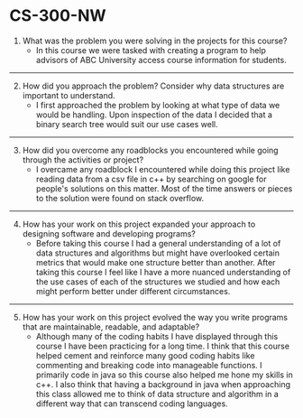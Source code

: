 # CS-300-NW

1. What was the problem you were solving in the projects for this course?
  	- In this course we were tasked with creating a program to help advisors of ABC University access course information for students. 

------------------------------------------------------------------------------------------------------------------------------------------------------------------------------------------------------------------------------------------

2. How did you approach the problem? Consider why data structures are important to understand.
  	- I first approached the problem by looking at what type of data we would be handling. Upon inspection of  the data I decided that a binary search tree would suit our use cases well. 

------------------------------------------------------------------------------------------------------------------------------------------------------------------------------------------------------------------------------------------

3. How did you overcome any roadblocks you encountered while going through the activities or project?
  	- I overcame any roadblock I encountered while doing this project like reading data from a csv file in c++ by searching on google for people's solutions on this matter. Most of the time answers or pieces to the solution were found on stack overflow.

------------------------------------------------------------------------------------------------------------------------------------------------------------------------------------------------------------------------------------------

4. How has your work on this project expanded your approach to designing software and developing programs?
  	- Before taking this course I had a general understanding of a lot of data structures and algorithms but might have overlooked certain metrics that would make one structure better than another. After taking this course I feel like I have a more nuanced understanding of the use cases of each of the structures we studied and how each might perform better under different circumstances. 

------------------------------------------------------------------------------------------------------------------------------------------------------------------------------------------------------------------------------------------

5. How has your work on this project evolved the way you write programs that are maintainable, readable, and adaptable?
  	- Although many of the coding habits I have displayed through this course I have been practicing for a long time. I think that this course helped cement and reinforce many good coding habits like commenting and breaking code into manageable functions. I primarily code in java so this course also helped me hone my skills in c++. I also think that having a background in java when approaching this class allowed me to think of data structure and algorithm in a different way that can transcend coding languages. 
